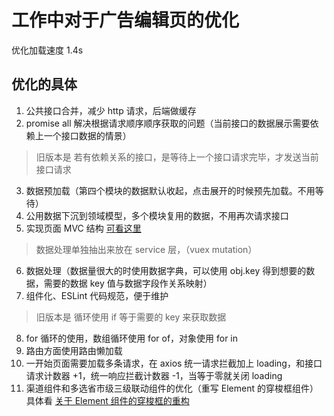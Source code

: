 # 工作中对于广告编辑页的优化

优化加载速度 1.4s

## 优化的具体
1. 公共接口合并，减少 http 请求，后端做缓存
2. promise all 解决根据请求顺序顺序获取的问题（当前接口的数据展示需要依赖上一个接口数据的情景）
> 旧版本是 若有依赖关系的接口，是等待上一个接口请求完毕，才发送当前接口请求
3. 数据预加载（第四个模块的数据默认收起，点击展开的时候预先加载。不用等待）
4. 公用数据下沉到领域模型，多个模块复用的数据，不用再次请求接口
5. 实现页面 MVC 结构 [可看这里](https://)
> 数据处理单独抽出来放在 service 层，（vuex mutation）
6. 数据处理（数据量很大的时使用数据字典，可以使用 obj.key 得到想要的数据，需要的数据 key 值与数据字段作关系映射）
7. 组件化、ESLint 代码规范，便于维护
> 旧版本是 循环使用 if 等于需要的 key 来获取数据 
8. for 循环的使用，数组循环使用 for of，对象使用 for in
9. 路由方面使用路由懒加载
10. 一开始页面需要加载多条请求，在 axios 统一请求拦截加上 loading，和接口请求计数器 +1，统一响应拦截计数器 -1，当等于零就关闭 loading
11. 渠道组件和多选省市级三级联动组件的优化（重写 Element 的穿梭框组件）具体看 [关于 Element 组件的穿梭框的重构](https://ainyi.com/#/57)
